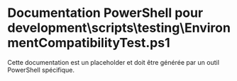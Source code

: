# Documentation PowerShell pour development\scripts\testing\EnvironmentCompatibilityTest.ps1

Cette documentation est un placeholder et doit être générée par un outil PowerShell spécifique.
